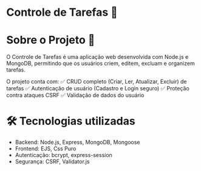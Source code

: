 # Controle de Tarefas 🚀
 
# Sobre o Projeto 🚀
O Controle de Tarefas é uma aplicação web desenvolvida com Node.js e MongoDB, permitindo que os usuários criem, editem, excluam e organizem tarefas.

O projeto conta com:
✅ CRUD completo (Criar, Ler, Atualizar, Excluir) de tarefas
✅ Autenticação de usuário (Cadastro e Login seguro)
✅ Proteção contra ataques CSRF
✅ Validação de dados do usuário


# 🛠 Tecnologias utilizadas
- Backend: Node.js, Express, MongoDB, Mongoose
- Frontend: EJS, Css Puro
- Autenticação: bcrypt, express-session
- Segurança: CSRF, Validator.js